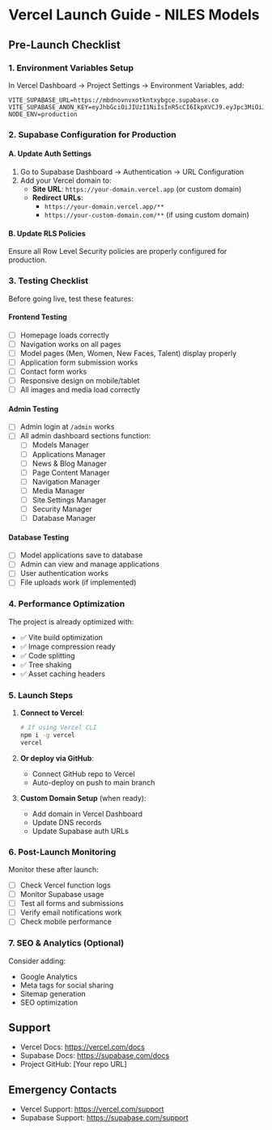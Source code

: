 
# Vercel Launch Guide - NILES Models

## Pre-Launch Checklist

### 1. Environment Variables Setup
In Vercel Dashboard → Project Settings → Environment Variables, add:

```
VITE_SUPABASE_URL=https://mbdnovnvxotkntxybgce.supabase.co
VITE_SUPABASE_ANON_KEY=eyJhbGciOiJIUzI1NiIsInR5cCI6IkpXVCJ9.eyJpc3MiOiJzdXBhYmFzZSIsInJlZiI6Im1iZG5vdm52eG90a250eHliZ2NlIiwicm9sZSI6ImFub24iLCJpYXQiOjE3NDk5Mjg5ODAsImV4cCI6MjA2NTUwNDk4MH0.dh92Ms4oxn9zw68pLKNdi8ZIlCrZyTkLjfOwp2jxrXg
NODE_ENV=production
```

### 2. Supabase Configuration for Production

#### A. Update Auth Settings
1. Go to Supabase Dashboard → Authentication → URL Configuration
2. Add your Vercel domain to:
   - **Site URL**: `https://your-domain.vercel.app` (or custom domain)
   - **Redirect URLs**: 
     - `https://your-domain.vercel.app/**`
     - `https://your-custom-domain.com/**` (if using custom domain)

#### B. Update RLS Policies
Ensure all Row Level Security policies are properly configured for production.

### 3. Testing Checklist

Before going live, test these features:

#### Frontend Testing
- [ ] Homepage loads correctly
- [ ] Navigation works on all pages
- [ ] Model pages (Men, Women, New Faces, Talent) display properly
- [ ] Application form submission works
- [ ] Contact form works
- [ ] Responsive design on mobile/tablet
- [ ] All images and media load correctly

#### Admin Testing
- [ ] Admin login at `/admin` works
- [ ] All admin dashboard sections function:
  - [ ] Models Manager
  - [ ] Applications Manager  
  - [ ] News & Blog Manager
  - [ ] Page Content Manager
  - [ ] Navigation Manager
  - [ ] Media Manager
  - [ ] Site Settings Manager
  - [ ] Security Manager
  - [ ] Database Manager

#### Database Testing
- [ ] Model applications save to database
- [ ] Admin can view and manage applications
- [ ] User authentication works
- [ ] File uploads work (if implemented)

### 4. Performance Optimization

The project is already optimized with:
- ✅ Vite build optimization
- ✅ Image compression ready
- ✅ Code splitting
- ✅ Tree shaking
- ✅ Asset caching headers

### 5. Launch Steps

1. **Connect to Vercel**:
   ```bash
   # If using Vercel CLI
   npm i -g vercel
   vercel
   ```

2. **Or deploy via GitHub**:
   - Connect GitHub repo to Vercel
   - Auto-deploy on push to main branch

3. **Custom Domain Setup** (when ready):
   - Add domain in Vercel Dashboard
   - Update DNS records
   - Update Supabase auth URLs

### 6. Post-Launch Monitoring

Monitor these after launch:
- [ ] Check Vercel function logs
- [ ] Monitor Supabase usage
- [ ] Test all forms and submissions
- [ ] Verify email notifications work
- [ ] Check mobile performance

### 7. SEO & Analytics (Optional)

Consider adding:
- Google Analytics
- Meta tags for social sharing
- Sitemap generation
- SEO optimization

## Support

- Vercel Docs: https://vercel.com/docs
- Supabase Docs: https://supabase.com/docs
- Project GitHub: [Your repo URL]

## Emergency Contacts

- Vercel Support: https://vercel.com/support
- Supabase Support: https://supabase.com/support
